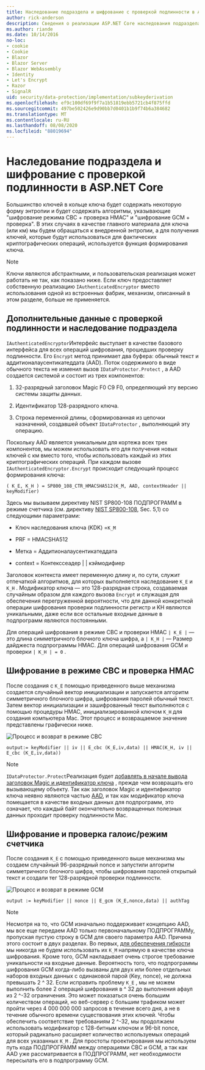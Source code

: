 ```yaml
---
title: Наследование подраздела и шифрование с проверкой подлинности в ASP.NET Core
author: rick-anderson
description: Сведения о реализации ASP.NET Core наследования подраздела защиты данных и шифрования с проверкой подлинности.
ms.author: riande
ms.date: 10/14/2016
no-loc:
- cookie
- Cookie
- Blazor
- Blazor Server
- Blazor WebAssembly
- Identity
- Let's Encrypt
- Razor
- SignalR
uid: security/data-protection/implementation/subkeyderivation
ms.openlocfilehash: ef9c100df69f9f7a1b51819ebb5721cb4f875ffd
ms.sourcegitcommit: 497be502426e9d90bb7d0401b1b9f74b6a384682
ms.translationtype: MT
ms.contentlocale: ru-RU
ms.lasthandoff: 08/08/2020
ms.locfileid: "88019694"
---
```

# <a name="subkey-derivation-and-authenticated-encryption-in-aspnet-core"></a>Наследование подраздела и шифрование с проверкой подлинности в ASP.NET Core

<a name="data-protection-implementation-subkey-derivation"></a>

Большинство ключей в кольце ключа будет содержать некоторую форму энтропии и будет содержать алгоритмы, указывающие "шифрование режима CBC + проверка HMAC" и "шифрование GCM + проверка". В этих случаях в качестве главного материала для ключа (или км) мы будем обращаться к внедренной энтропии, а для получения ключей, которые будут использоваться для фактических криптографических операций, используется функция формирования ключа.

> [!NOTE]
> Ключи являются абстрактными, и пользовательская реализация может работать не так, как показано ниже. Если ключ предоставляет собственную реализацию `IAuthenticatedEncryptor` вместо использования одной из встроенных фабрик, механизм, описанный в этом разделе, больше не применяется.

<a name="data-protection-implementation-subkey-derivation-aad"></a>

## <a name="additional-authenticated-data-and-subkey-derivation"></a>Дополнительные данные с проверкой подлинности и наследование подраздела

`IAuthenticatedEncryptor`Интерфейс выступает в качестве базового интерфейса для всех операций шифрования, прошедших проверку подлинности. Его `Encrypt` метод принимает два буфера: обычный текст и аддитионалаусентикатеддата (AAD). Поток содержимого в виде обычного текста не изменил вызов `IDataProtector.Protect` , а AAD создается системой и состоит из трех компонентов:

1. 32-разрядный заголовок Magic F0 C9 F0, определяющий эту версию системы защиты данных.

2. Идентификатор 128-разрядного ключа.

3. Строка переменной длины, сформированная из цепочки назначений, создавшей объект `IDataProtector` , выполняющий эту операцию.

Поскольку AAD является уникальным для кортежа всех трех компонентов, мы можем использовать его для получения новых ключей с км вместо того, чтобы использовать каждый из этих криптографических операций. При каждом вызове `IAuthenticatedEncryptor.Encrypt` происходит следующий процесс формирования ключа:

`( K_E, K_H ) = SP800_108_CTR_HMACSHA512(K_M, AAD, contextHeader || keyModifier)`

Здесь мы вызываем директиву NIST SP800-108 ПОДПРОГРАММ в режиме счетчика (см. директиву [NIST SP800-108](https://nvlpubs.nist.gov/nistpubs/Legacy/SP/nistspecialpublication800-108.pdf), Sec. 5,1) со следующими параметрами:

* Ключ наследования ключа (KDK) =`K_M`

* PRF = HMACSHA512

* Метка = Аддитионалаусентикатеддата

* context = Контекссеадер | | кэймодифиер

Заголовок контекста имеет переменную длину и, по сути, служит отпечаткой алгоритмов, для которых выполняется наследование `K_E` и `K_H` . Модификатор ключа — это 128-разрядная строка, создаваемая случайным образом для каждого вызова `Encrypt` и служащая для обеспечения перегруженной вероятности, что для данной конкретной операции шифрования проверки подлинности регистр и KH являются уникальными, даже если все остальные входные данные в подпрограмм являются постоянными.

Для операций шифрования в режиме CBC и проверки HMAC `| K_E |` — это длина симметричного блочного ключа шифра, а `| K_H |` — Размер дайджеста подпрограммы HMAC. Для операций шифрования GCM и проверки `| K_H | = 0` .

## <a name="cbc-mode-encryption--hmac-validation"></a>Шифрование в режиме CBC и проверка HMAC

После создания с `K_E` помощью приведенного выше механизма создается случайный вектор инициализации и запускается алгоритм симметричного блочного шифра, шифрования паролей обычный текст. Затем вектор инициализации и зашифрованный текст выполняются с помощью процедуры HMAC, инициализированной ключом `K_H` для создания компьютера Mac. Этот процесс и возвращаемое значение представлены графически ниже.

![Процесс и возврат в режиме CBC](subkeyderivation/_static/cbcprocess.png)

`output:= keyModifier || iv || E_cbc (K_E,iv,data) || HMAC(K_H, iv || E_cbc (K_E,iv,data))`

> [!NOTE]
> `IDataProtector.Protect`Реализация будет [добавлять в начале вывода заголовок Magic и идентификатор ключа](xref:security/data-protection/implementation/authenticated-encryption-details) , прежде чем возвращать его вызывающему объекту. Так как заголовок Magic и идентификатор ключа неявно являются частью [AAD](xref:security/data-protection/implementation/subkeyderivation#data-protection-implementation-subkey-derivation-aad), и так как модификатор ключа помещается в качестве входных данных для подпрограмм, это означает, что каждый байт окончательно возвращенных полезных данных проходит проверку подлинности Mac.

## <a name="galoiscounter-mode-encryption--validation"></a>Шифрование и проверка галоис/режим счетчика

После создания `K_E` с помощью приведенного выше механизма мы создаем случайный 96-разрядный nonce и запустили алгоритм симметричного блочного шифра, чтобы шифрования паролей открытый текст и создали тег 128-разрядной проверки подлинности.

![Процесс и возврат в режиме GCM](subkeyderivation/_static/galoisprocess.png)

`output := keyModifier || nonce || E_gcm (K_E,nonce,data) || authTag`

> [!NOTE]
> Несмотря на то, что GCM изначально поддерживает концепцию AAD, мы все еще передаем AAD только первоначальному ПОДПРОГРАММу, пропуская пустую строку в GCM для своего параметра AAD. Причина этого состоит в двух разделах. Во первых, [для обеспечения гибкости](xref:security/data-protection/implementation/context-headers#data-protection-implementation-context-headers) мы никогда не будем использовать их `K_M` напрямую в качестве ключа шифрования. Кроме того, GCM накладывает очень строгое требование уникальности на входные данные. Вероятность того, что подпрограммы шифрования GCM когда-либо вызваны для двух или более отдельных наборов входных данных с одинаковой парой (Key, nonce), не должна превышать 2 ^ 32. Если исправить проблему `K_E` , мы не можем выполнить более 2 операций шифрования в ^ 32 до выполнения афаул из 2 ^-32 ограничения. Это может показаться очень большим количеством операций, но веб-сервер с большим трафиком может пройти через 4 000 000 000 запросов в течение всего дня, а не в течение обычного времени существования этих ключей. Чтобы обеспечить соответствие требованиям 2 ^-32, мы продолжаем использовать модификатор с 128-битным ключом и 96-bit nonce, который радикально расширяет количество используемых операций для всех указанных `K_M` . Для простоты проектирования мы используем путь кода ПОДПРОГРАММ между операциями CBC и GCM, а так как AAD уже рассматривается в ПОДПРОГРАММ, нет необходимости пересылать его в подпрограмму GCM.

